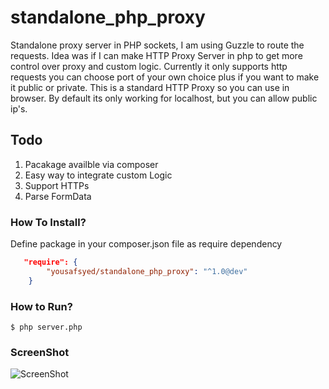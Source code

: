 # standalone_php_proxy
Standalone proxy server in PHP sockets, I am using Guzzle to route the requests. Idea was if I can make HTTP Proxy Server in php to get more control over proxy and custom logic. Currently it only supports http requests you can choose port of your own choice plus if you want to make it public or private.  This is a standard HTTP Proxy so you can use in browser. By default its only working for localhost, but you can allow public ip's. 

## Todo
1. Pacakage availble via composer
2. Easy way to integrate custom Logic
3. Support HTTPs
4. Parse FormData

### How To Install?
Define package in your composer.json file as require dependency
```json
   "require": {
        "yousafsyed/standalone_php_proxy": "^1.0@dev"
    }
```

### How to Run?
```
$ php server.php
```
### ScreenShot


![ScreenShot](http://i.imgur.com/N5wu80F.png)
